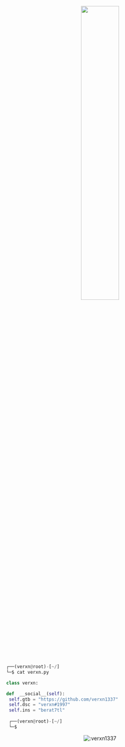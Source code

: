 <p align=center>
  <a href="https://discord.com/users/1104067293153071165"><img src="https://lanyard.cnrad.dev/api/1104067293153071165" width=45%></a>
</p>


```python
┌──(verxn@root)-[~/]
└─$ cat verxn.py

class verxn:

def  __social__(self):
 self.gtb = "https://github.com/verxn1337"
 self.dsc = "verxn#1997" 
 self.ins = "berat7tl"
  
 ┌──(verxn@root)-[~/]
 └─$
```
<p align="center"><img src="https://moe-counter.glitch.me/get/@:verxn1337" alt=":verxn1337" /></p>




